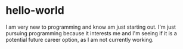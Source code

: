 # hello-world
I am very new to programming and know am just starting out. I'm just pursuing programming because it interests me and I'm seeing if it is a potential future career option, as I am not currently working. 
